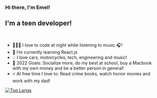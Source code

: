 ### Hi there, I'm Emel!

## I'm a teen developer!

<br />

- 👨🏻‍💻 I love to code at night while listening to music 🎧!
- 🌱 I’m currently learning React.js
- 💡 I love cars, motorcycles, tech, engineering and music!
- 🥅 2022 Goals: Socialize more, do my best at school, buy a Macbook with my own money and be a better person in general!
- ⚡ At free time I love to: Read crime books, watch horror movies and work with my dad!


[![Top Langs](https://github-readme-stats.vercel.app/api/top-langs/?username=EmelKesten&count_private=true&show_icons=true&theme=tokyonight&count_private=true)](https://github.com/anuraghazra/github-readme-stats)